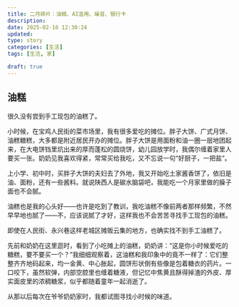```yaml
---
title: 二月碎片：油糕、AI滥用、噪音、银行卡
description:
date: 2025-02-16 12:30:24
updated:
type: story
categories: [生活]
tags: [生活, 家]

draft: true
---
```


## 油糕

很久没有尝到手工现包的油糕了。

小时候，在宝鸡人民街的菜市场里，我有很多爱吃的摊位。胖子大饼、广式月饼、油糕糖糕，大多都是附近居民开办的摊位。胖子大饼是用面粉和油一圈一层地团起来，在大电饼铛里炕出来的厚而蓬松的圆烧饼，幼儿园放学时，我偶尔缠着家里人要买一张。奶奶见我喜欢得紧，常常买给我吃，又不忘说一句“好厨子，一把盐”。

上小学、初中时，买胖子大饼的夫妇去了外地，我又开始吃土家酱香饼了，依旧是油、面粉，还有一些酱料。就说陕西人是碳水脑袋吧，我能吃一个月家里做的臊子面也不会腻。

油糕也是我的心头好——也许是吃到了教训，我吃油糕不像前两者那样频繁，不然早早地也腻了——不，应该说腻了才好，这样我也不会苦苦寻找手工现包的油糕。

即使在人民街、永兴巷这样老城区摊贩云集的地方，也确实找不到手工油糕了。

先前和奶奶在这里逛时，看到了小吃摊上的油糕，奶奶讲：“这是你小时候爱吃的糖糕，要不要买一个？”我细细观察着，这油糕和我印象中的竟不一样了：它们整整齐齐地码起来，均一金黄、中心胀起，圆饼形状倒有些像是包着糖衣的药片。一口咬下，虽然软弹，内部空腔里也缠着糖液，但记忆中焦黄且酥得掉渣的外皮、厚实面皮里的浓稠糖浆，似乎都随着童年一起消逝了。

从那以后每次在爷爷奶奶家时，我都试图寻找小时候的味道。

<!-- 大纲

- 油糕
  - 爷爷坚持要买，我坚持不买
  - 不以为然，第二天还是买回来了，爸爸也说不好吃
  - 家附近几公里内竟连手工制作的油糕都没有了
  - 延伸：预制菜
- AI滥用
  - 爷爷说老人免费坐火车
  - 去微信内搜索，微信官方的AI总结也说有此政策
  - 我自我怀疑，又问了网友
  - 延伸：劣质AI视频传播低质内容
- 噪音
  - 怀疑耳鸣，测到声音
  - 怀疑热水器，怀疑空行李箱
  - 后来真耳鸣了，左耳听到的低音明显增强
  - 去医院检查，没有大问题，开了保守治疗的药物
- 银行卡风波
  - 中行存钱，两张卡都显示密码错误
  - 农行存钱，2台ATM机长期无法使用
  - 中行不营业，高德地图和中行APP上却写着每天营业
  - 中行APP上修改密码被阻止，提示不友好
  - 农行卡面不写过期信息
  - 农行卡不会过期

-->
